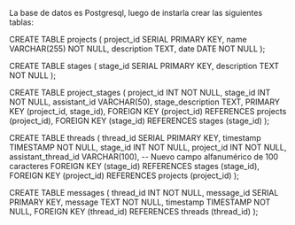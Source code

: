 
La base de datos es Postgresql, luego de instarla crear las siguientes tablas:

CREATE TABLE projects (
    project_id SERIAL PRIMARY KEY,
    name VARCHAR(255) NOT NULL,
    description TEXT,
    date DATE NOT NULL
);



CREATE TABLE stages (
    stage_id SERIAL PRIMARY KEY,
    description TEXT NOT NULL
);


CREATE TABLE project_stages (
    project_id INT NOT NULL,
    stage_id INT NOT NULL,
    assistant_id VARCHAR(50),
    stage_description TEXT,
    PRIMARY KEY (project_id, stage_id),
    FOREIGN KEY (project_id) REFERENCES projects (project_id),
    FOREIGN KEY (stage_id) REFERENCES stages (stage_id)
);



CREATE TABLE threads (
    thread_id SERIAL PRIMARY KEY,
    timestamp TIMESTAMP NOT NULL,
    stage_id INT NOT NULL,
    project_id INT NOT NULL,
    assistant_thread_id VARCHAR(100),  -- Nuevo campo alfanumérico de 100 caracteres
    FOREIGN KEY (stage_id) REFERENCES stages (stage_id),
    FOREIGN KEY (project_id) REFERENCES projects (project_id)
);


CREATE TABLE messages (
    thread_id INT NOT NULL,
    message_id SERIAL PRIMARY KEY,
    message TEXT NOT NULL,
    timestamp TIMESTAMP NOT NULL,
    FOREIGN KEY (thread_id) REFERENCES threads (thread_id)
);


